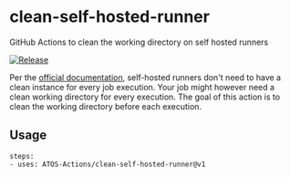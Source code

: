 # clean-self-hosted-runner

GitHub Actions to clean the working directory on self hosted runners

[![Release](https://github.com/ATOS-Actions/clean-self-hosted-runner/actions/workflows/release.yml/badge.svg)](https://github.com/ATOS-Actions/clean-self-hosted-runner/actions/workflows/release.yml)

Per the [official documentation](https://docs.github.com/en/actions/hosting-your-own-runners/about-self-hosted-runners), self-hosted runners don't need to have a clean instance for every job execution.
Your job might however need a clean working directory for every execution.
The goal of this action is to clean the working directory before each execution.

## Usage

```
steps:
- uses: ATOS-Actions/clean-self-hosted-runner@v1
```
